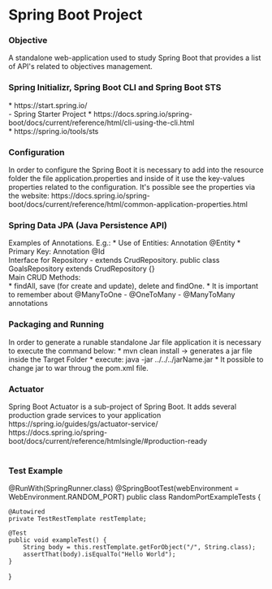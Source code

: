 <h1>Spring Boot Project</h1>

<h3>Objective</h3>
A standalone web-application used to study Spring Boot that provides a list of API's related to objectives management.

<BR>
<h3>Spring Initializr, Spring Boot CLI and Spring Boot STS</h3>
* https://start.spring.io/<BR> - Spring Starter Project
* https://docs.spring.io/spring-boot/docs/current/reference/html/cli-using-the-cli.html<BR>
* https://spring.io/tools/sts

<BR>
<h3>Configuration</h3>
In order to configure the Spring Boot it is necessary to add into the resource folder the file application.properties and inside of it use the key-values properties related to the configuration. It's possible see the properties via the website: https://docs.spring.io/spring-boot/docs/current/reference/html/common-application-properties.html
  
<BR>
<h3>Spring Data JPA (Java Persistence API)</h3>
Examples of Annotations. E.g.:
* Use of Entities: Annotation @Entity
* Primary Key: Annotation @Id
  
<BR>
Interface for Repository - extends CrudRepository.
public class GoalsRepository extends CrudRepository {} <BR>
Main CRUD Methods: <BR>
* findAll, save (for create and update), delete and findOne.
* It is important to remember about @ManyToOne - @OneToMany - @ManyToMany annotations

<BR>
<h3>Packaging and Running</h3>
In order to generate a runable standalone Jar file application it is necessary to execute the command below:
* mvn clean install -> generates a jar file inside the Target Folder
* execute: java -jar ../../../jarName.jar
* It possible to change jar to war throug the pom.xml file.
<BR>  

<h3>Actuator</h3>
Spring Boot Actuator is a sub-project of Spring Boot. It adds several production grade services to your application<BR>
https://spring.io/guides/gs/actuator-service/<BR>
https://docs.spring.io/spring-boot/docs/current/reference/htmlsingle/#production-ready<BR>
<BR>
<h3>Test Example</h3>
 
@RunWith(SpringRunner.class)
@SpringBootTest(webEnvironment = WebEnvironment.RANDOM_PORT)
public class RandomPortExampleTests {

	@Autowired
	private TestRestTemplate restTemplate;

	@Test
	public void exampleTest() {
		String body = this.restTemplate.getForObject("/", String.class);
		assertThat(body).isEqualTo("Hello World");
	}
}
